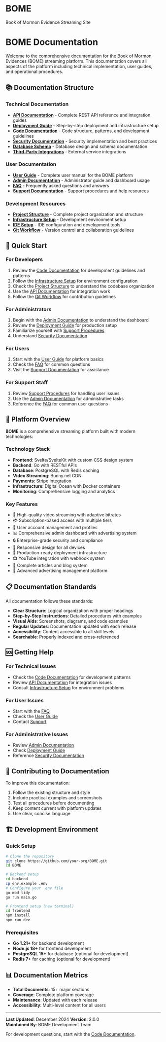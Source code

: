 # BOME
Book of Mormon Evidence Streaming Site


# BOME Documentation

Welcome to the comprehensive documentation for the Book of Mormon Evidences (BOME) streaming platform. This documentation covers all aspects of the platform including technical implementation, user guides, and operational procedures.

## 📚 Documentation Structure

### Technical Documentation
- **[API Documentation](./docs/api/README.md)** - Complete REST API reference and integration guides
- **[Deployment Guide](./docs/deployment/README.md)** - Step-by-step deployment and infrastructure setup
- **[Code Documentation](./docs/code/README.md)** - Code structure, patterns, and development guidelines
- **[Security Documentation](./docs/security/README.md)** - Security implementation and best practices
- **[Database Schema](./docs/database/README.md)** - Database design and schema documentation
- **[Third-Party Integrations](./docs/third-party-integrations.md)** - External service integrations

### User Documentation
- **[User Guide](./docs/user/README.md)** - Complete user manual for the BOME platform
- **[Admin Documentation](./docs/admin/README.md)** - Administrator guide and dashboard usage
- **[FAQ](./docs/faq/README.md)** - Frequently asked questions and answers
- **[Support Documentation](./docs/support/README.md)** - Support procedures and help resources

### Development Resources
- **[Project Structure](./PROJECT_STRUCTURE.md)** - Complete project organization and structure
- **[Infrastructure Setup](./docs/INFRASTRUCTURE_SETUP.md)** - Development environment setup
- **[IDE Setup](./docs/IDE_SETUP.md)** - IDE configuration and development tools
- **[Git Workflow](./GIT_WORKFLOW.md)** - Version control and collaboration guidelines

## 🚀 Quick Start

### For Developers
1. Review the [Code Documentation](./docs/code/README.md) for development guidelines and patterns
2. Follow the [Infrastructure Setup](./docs/INFRASTRUCTURE_SETUP.md) for environment configuration
3. Check the [Project Structure](./PROJECT_STRUCTURE.md) to understand the codebase organization
4. Use the [API Documentation](./docs/api/README.md) for integration work
5. Follow the [Git Workflow](./GIT_WORKFLOW.md) for contribution guidelines

### For Administrators
1. Begin with the [Admin Documentation](./docs/admin/README.md) to understand the dashboard
2. Review the [Deployment Guide](./docs/deployment/README.md) for production setup
3. Familiarize yourself with [Support Procedures](./docs/support/README.md)
4. Understand [Security Documentation](./docs/security/README.md)

### For Users
1. Start with the [User Guide](./docs/user/README.md) for platform basics
2. Check the [FAQ](./docs/faq/README.md) for common questions
3. Visit the [Support Documentation](./docs/support/README.md) for assistance

### For Support Staff
1. Review [Support Procedures](./docs/support/README.md) for handling user issues
2. Use the [Admin Documentation](./docs/admin/README.md) for administrative tasks
3. Reference the [FAQ](./docs/faq/README.md) for common user questions

## 🔧 Platform Overview

**BOME** is a comprehensive streaming platform built with modern technologies:

### Technology Stack
- **Frontend**: Svelte/SvelteKit with custom CSS design system
- **Backend**: Go with RESTful APIs
- **Database**: PostgreSQL with Redis caching
- **Video Streaming**: Bunny.net CDN
- **Payments**: Stripe integration
- **Infrastructure**: Digital Ocean with Docker containers
- **Monitoring**: Comprehensive logging and analytics

### Key Features
- 🎥 High-quality video streaming with adaptive bitrates
- 💳 Subscription-based access with multiple tiers
- 👥 User account management and profiles
- 📊 Comprehensive admin dashboard with advertising system
- 🔒 Enterprise-grade security and compliance
- 📱 Responsive design for all devices
- 🚀 Production-ready deployment infrastructure
- 📺 YouTube integration with webhook system
- 📰 Complete articles and blog system
- 🎯 Advanced advertising management platform

## 📋 Documentation Standards

All documentation follows these standards:
- **Clear Structure**: Logical organization with proper headings
- **Step-by-Step Instructions**: Detailed procedures with examples
- **Visual Aids**: Screenshots, diagrams, and code examples
- **Regular Updates**: Documentation updated with each release
- **Accessibility**: Content accessible to all skill levels
- **Searchable**: Properly indexed and cross-referenced

## 🆘 Getting Help

### For Technical Issues
- Check the [Code Documentation](./docs/code/README.md) for development patterns
- Review [API Documentation](./docs/api/README.md) for integration issues
- Consult [Infrastructure Setup](./docs/INFRASTRUCTURE_SETUP.md) for environment problems

### For User Issues
- Start with the [FAQ](./docs/faq/README.md)
- Check the [User Guide](./docs/user/README.md)
- Contact [Support](./docs/support/README.md)

### For Administrative Issues
- Review [Admin Documentation](./docs/admin/README.md)
- Check [Deployment Guide](./docs/deployment/README.md)
- Reference [Security Documentation](./docs/security/README.md)

## 📝 Contributing to Documentation

To improve this documentation:
1. Follow the existing structure and style
2. Include practical examples and screenshots
3. Test all procedures before documenting
4. Keep content current with platform updates
5. Use clear, concise language

## 🏗️ Development Environment

### Quick Setup
```bash
# Clone the repository
git clone https://github.com/your-org/BOME.git
cd BOME

# Backend setup
cd backend
cp env.example .env
# Configure your .env file
go mod tidy
go run main.go

# Frontend setup (new terminal)
cd frontend
npm install
npm run dev
```

### Prerequisites
- **Go 1.21+** for backend development
- **Node.js 18+** for frontend development
- **PostgreSQL 15+** for database (optional for development)
- **Redis 7+** for caching (optional for development)

## 📊 Documentation Metrics

- **Total Documents**: 15+ major sections
- **Coverage**: Complete platform coverage
- **Maintenance**: Updated with each release
- **Accessibility**: Multi-level content for all users

---

**Last Updated**: December 2024 
**Version**: 2.0.0  
**Maintained By**: BOME Development Team


For development questions, start with the [Code Documentation](./docs/code/README.md). 

